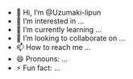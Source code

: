 - 👋 Hi, I’m @Uzumaki-lipun
- 👀 I’m interested in ...
- 🌱 I’m currently learning ...
- 💞️ I’m looking to collaborate on ...
- 📫 How to reach me ...
- 😄 Pronouns: ...
- ⚡ Fun fact: ...

<!---
Uzumaki-lipun/Uzumaki-lipun is a ✨ special ✨ repository because its `README.md` (this file) appears on your GitHub profile.
You can click the Preview link to take a look at your changes.
--->
